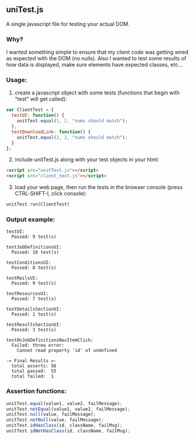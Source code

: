 
## uniTest.js

A single javascript file for testing your actual DOM.

### Why?

I wanted something simple to ensure that my client code was getting wired as expected with the DOM (no nulls).
Also I wanted to test some results of how data is displayed, make sure elements have expected classes, etc...

### Usage:

1. create a javascript object with some tests (functions that begin with "test" will get called):
  ```javascript
  var ClientTest = {
    testUI: function() {
      unitTest.equal(1, 2, "nums should match");
    },
    testDownloadLink: function() {
      unitTest.equal(2, 2, "nums should match");
    }
  };
  ```

2. include unitTest.js along with your test objects in your html:
  ```html
  <script src="unitTest.js"></script>
  <script src="client_test.js"></script>
  ```

3. load your web page, then run the tests in the browser console (press CTRL-SHIFT-I, click console):
  ```javascript
  unitTest.run(ClientTest)
  ```

### Output example:
  ```
  testUI:
    Passed: 9 test(s)

  testJobDefinitionsUI:
    Passed: 18 test(s)

  testConditionsUI:
    Passed: 8 test(s)

  testMailsUI:
    Passed: 9 test(s)

  testResourcesUI:
    Passed: 7 test(s)

  testDetailsSectionUI:
    Passed: 1 test(s)

  testResultsSectionUI:
    Passed: 3 test(s)

  testOnJobDefinitionsNavItemClick:
    Failed: threw error:
      Cannot read property 'id' of undefined

  -= Final Results =-
    total asserts: 56
    total passed:  55
    total failed:  1
  ```

### Assertion functions:

  ```javascript
  unitTest.equal(value1, value2, failMessage);
  unitTest.notEqual(value1, value2, failMessage);
  unitTest.null(value, failMessage);
  unitTest.notNull(value, failMessage);
  unitTest.idHasClass(id, className, failMsg);
  unitTest.idNotHasClass(id, className, failMsg);
  ```
